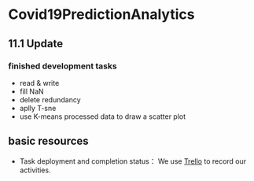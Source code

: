 # Covid19PredictionAnalytics
## 11.1 Update
### finished development tasks
- read & write
- fill NaN
- delete redundancy
- aplly T-sne
- use K-means processed data to draw a scatter plot
## basic resources
- Task deployment and completion status： We use <a href="https://trello.com/b/Rd85BQBh/covid19predictionsystem" target="_top">Trello</a> to record our activities.
